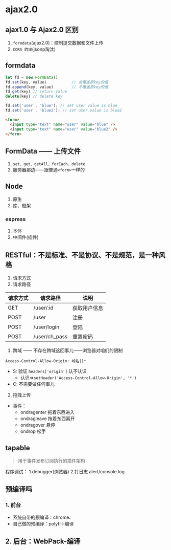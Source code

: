 # ajax2.0

## ajax1.0 与 Ajax2.0 区别

1. `formdata`(ajax2.0)：控制提交数据和文件上传
2. `CORS 跨域`(jsonp淘汰)

## formdata

``` js
let fd = new FormData()
fd.set(key, value)           // 会覆盖原key的值
fd.append(key, value)        // 不覆盖原key的值
fd.get(key) // return value
delete(key) // delete key

fd.set('user', 'blue'); // set user value is blue
fd.set('user', 'blue2'); // set user value is blue2
```

``` html
<form>
  <input type="text" name="user" value="blue" />
  <input type="text" name="user" value="blue2" />
</form>
```

## FormData —— 上传文件

1. `set、get、getAll、forEach、delete`
2. 服务器那边——跟普通`<form>`一样的

## Node

1. 原生
2. 库、框架

### express

1. 本体
2. 中间件(插件)

## RESTful：不是标准、不是协议、不是规范，是一种风格

1. 请求方式
2. 请求路径

| 请求方式 | 请求路径 | 说明 |
| -- | --- | -- |
| GET  | /user/:id     |  获取用户信息 |
| POST | /user         |  注册        |
| POST | /user/login   |  登陆        |
| POST | /user/ch_pass |  重置密码    |

1. 跨域 —— 不存在跨域这回事儿——浏览器对咱们的限制

`Access-Control-Allow-Origin: 域名||*`

- S: 验证 `headers['origin']` 认不认识
  - 认识=>`setHeader('Access-Control-Allow-Origin', '*')`
- C: 不需要做任何事儿

2. 拖拽上传

- 事件：
  - ondragenter       拖着东西进入
  - ondragleave       拖着东西离开
  - ondragover        悬停
  - ondrop            松手

## tapable

> 用于事件发布订阅执行的插件架构

程序调试：
1.debugger(浏览器)
2.打日志
  alert/console.log

## 预编译吗

### 1. 前台

- 系统自带的预编译：chrome、
- 自己做的预编译：polyfill-编译

## 2. 后台：WebPack-编译

